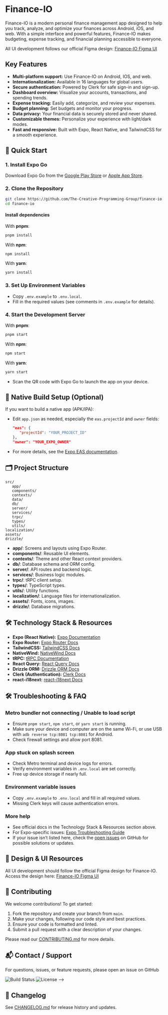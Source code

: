 <!-- Banner Image -->

# Finance-IO


Finance-IO is a modern personal finance management app designed to help you track, analyze, and optimize your finances across Android, iOS, and web. With a simple interface and powerful features, Finance-IO makes budgeting, expense tracking, and financial planning accessible to everyone.

All UI development follows our official Figma design: [Finance-IO Figma UI](https://www.figma.com/design/JQFXBsYUqEdSLD3OQUwp1H/Native-Finance-App---Finance.io?node-id=0-1&p=f&t=SOgQXPopZ1yAeuZK-0)

## Key Features

- **Multi-platform support:** Use Finance-IO on Android, IOS, and web.
- **Internationalization:** Available in 16 languages for global users.
- **Secure authentication:** Powered by Clerk for safe sign-in and sign-up.
- **Dashboard overview:** Visualize your accounts, transactions, and spending trends.
- **Expense tracking:** Easily add, categorize, and review your expenses.
- **Budget planning:** Set budgets and monitor your progress.
- **Data privacy:** Your financial data is securely stored and never shared.
- **Customizable themes:** Personalize your experience with light/dark modes.
- **Fast and responsive:** Built with Expo, React Native, and TailwindCSS for a smooth experience.

## 🚀 Quick Start

### 1. Install Expo Go

Download Expo Go from the [Google Play Store](https://play.google.com/store/apps/details?id=host.exp.exponent) or [Apple App Store](https://apps.apple.com/app/expo-go/id982107779).

### 2. Clone the Repository

```bash
git clone https://github.com/The-Creative-Programming-Group/finance-io.git
cd finance-io
```

#### Install dependencies

With **pnpm**:

```bash
pnpm install
```

With **npm**:

```bash
npm install
```

With **yarn**:

```bash
yarn install
```

### 3. Set Up Environment Variables

- Copy `.env.example` to `.env.local`.
- Fill in the required values (see comments in `.env.example` for details).

### 4. Start the Development Server

With **pnpm**:

```bash
pnpm start
```

With **npm**:

```bash
npm start
```

With **yarn**:

```bash
yarn start
```

- Scan the QR code with Expo Go to launch the app on your device.

## 📱 Native Build Setup (Optional)

If you want to build a native app (APK/IPA):

- Edit `app.json` as needed, especially the `eas.projectId` and `owner` fields:
  
   ```json
   "eas": {
      "projectId": "YOUR_PROJECT_ID"
   },
   "owner": "YOUR_EXPO_OWNER"
   ```

- For more details, see the [Expo EAS documentation](https://docs.expo.dev/eas/).

## 🗂 Project Structure

```
src/
   app/           
   components/    
   contexts/      
   data/          
   db/            
   server/        
   services/      
   trpc/          
   types/         
   utils/         
localization/    
assets/          
drizzle/         
```

- **app/**: Screens and layouts using Expo Router.
- **components/**: Reusable UI elements.
- **contexts/**: Theme and other React context providers.
- **db/**: Database schema and ORM config.
- **server/**: API routes and backend logic.
- **services/**: Business logic modules.
- **trpc/**: tRPC client setup.
- **types/**: TypeScript types.
- **utils/**: Utility functions.
- **localization/**: Language files for internationalization.
- **assets/**: Fonts, icons, images.
- **drizzle/**: Database migrations.

## 🛠 Technology Stack & Resources

- **Expo (React Native):** [Expo Documentation](https://docs.expo.dev/)
- **Expo Router:** [Expo Router Docs](https://expo.github.io/router/docs/)
- **TailwindCSS:** [TailwindCSS Docs](https://tailwindcss.com/docs)
- **NativeWind:** [NativeWind Docs](https://www.nativewind.dev/)
- **tRPC:** [tRPC Documentation](https://trpc.io/docs)
- **React Query:** [React Query Docs](https://tanstack.com/query/latest)
- **Drizzle ORM:** [Drizzle ORM Docs](https://orm.drizzle.team/docs)
- **Clerk (Authentication):** [Clerk Docs](https://clerk.com/docs)
- **react-i18next:** [react-i18next Docs](https://react.i18next.com/)

## 🛠 Troubleshooting & FAQ

### Metro bundler not connecting / Unable to load script

- Ensure `pnpm start`, `npm start`, or `yarn start` is running.
- Make sure your device and computer are on the same Wi-Fi, or use USB with `adb reverse tcp:8081 tcp:8081` for Android.
- Check firewall settings and allow port 8081.

### App stuck on splash screen

- Check Metro terminal and device logs for errors.
- Verify environment variables in `.env.local` are set correctly.
- Free up device storage if nearly full.

### Environment variable issues

- Copy `.env.example` to `.env.local` and fill in all required values.
- Missing Clerk keys will cause authentication errors.

### More help

- See official docs in the Technology Stack & Resources section above.
- For Expo-specific issues: [Expo Troubleshooting Guide](https://docs.expo.dev/troubleshooting/common-issues/)
- If your issue isn’t listed here, check the [open issues](https://github.com/The-Creative-Programming-Group/finance-io/issues) on GitHub for possible solutions or updates.

## 🎨 Design & UI Resources

All UI development should follow the official Figma design for Finance-IO.  
Access the design here: [Finance-IO Figma UI](https://www.figma.com/design/JQFXBsYUqEdSLD3OQUwp1H/Native-Finance-App---Finance.io?node-id=0-1&p=f&t=SOgQXPopZ1yAeuZK-0)

## 👏 Contributing

We welcome contributions! To get started:

1. Fork the repository and create your branch from `main`.
2. Make your changes, following our code style and best practices.
3. Ensure your code is formatted and linted.
4. Submit a pull request with a clear description of your changes.

Please read our [CONTRIBUTING.md](CONTRIBUTING.md) for more details.

<!-- ## 📄 License

This project is licensed under the MIT License. See the [LICENSE](LICENSE) file for details. -->

## 📬 Contact / Support

For questions, issues, or feature requests, please open an issue on GitHub

<!-- ## 🏅 Badges / Visuals

<!-- Example badges: -->
![Build Status](https://img.shields.io/github/workflow/status/The-Creative-Programming-Group/finance-io/CI)
![License](https://img.shields.io/github/license/The-Creative-Programming-Group/finance-io) -->

## 📜 Changelog

See [CHANGELOG.md](CHANGELOG.md) for release history and updates.
